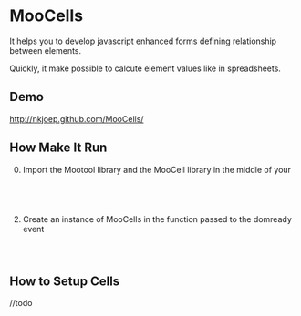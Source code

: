 MooCells
========

It helps you to develop javascript enhanced forms defining relationship between elements.

Quickly, it make possible to calcute element values like in spreadsheets.


Demo
----

http://nkjoep.github.com/MooCells/


How Make It Run
---------------

0. Import the Mootool library and the MooCell library in the middle of your <head>

<code>
	<head>
		<script type="text/javascript" src="mootools.js" />
		<script type="text/javascript" src="MooCells.js" />
	</head>
</code>

1. 99.999% of times you surely need a good domready

<code>
	<script type="text/javascript">
		window.addEvent("domready", function(){
			//second step here						
		});
	</script>
</code>

2. Create an instance of MooCells in the function passed to the domready event

<code>
	<script type="text/javascript">
		window.addEvent("domready", function(){
			new MooCells({
				cells: {
					cellA: {
						el: document.id("idForCellA"),
					},
					cellB: {
						el: document.id("idForCellB"),
						status: "disabled",
						value: function(cells) {
							return cells.cellA * 5
						}
					}
				},
				onComputing: function(status) {
					console.log("calculating cells values - ", status);
				},
				onCellChange: function(cell) {
					console.log(cell, "has changed");
				}
			});
		});
	</script>
</code>

How to Setup Cells
------------------

//todo

